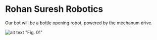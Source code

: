 # Rohan Suresh Robotics

Our bot will be a bottle opening robot, powered by the mechanum drive.

![alt text](https://github.com/Rsuresh2/rsRobotics2023/blob/main/images/plan01.jpeg?raw=true) "Fig. 01"
